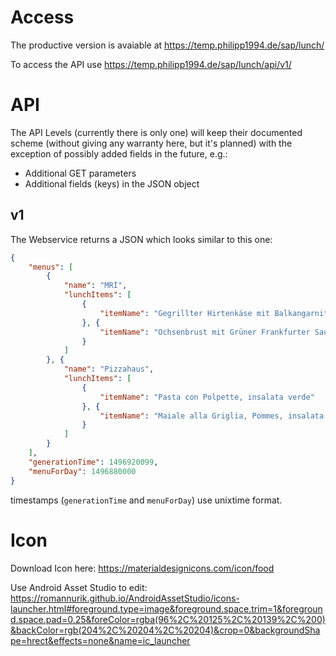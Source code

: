 # Access
The productive version is avaiable at https://temp.philipp1994.de/sap/lunch/

To access the API use https://temp.philipp1994.de/sap/lunch/api/v1/

# API
The API Levels (currently there is only one) will keep their documented scheme (without giving any warranty here, but it's planned) with the exception of possibly added fields in the future, e.g.:
* Additional GET parameters
* Additional fields (keys) in the JSON object

## v1
The Webservice returns a JSON which looks similar to this one:
```json
{
	"menus": [
    	{
    		"name": "MRI",
    		"lunchItems": [
        		{
        			"itemName": "Gegrillter Hirtenkäse mit Balkangarnitur und Bulgur"
        		}, {
        			"itemName": "Ochsenbrust mit Grüner Frankfurter Sauce und Bratkartoffel"
        		}
    		]
    	}, {
    		"name": "Pizzahaus",
    		"lunchItems": [
        		{
        			"itemName": "Pasta con Polpette, insalata verde"
        		}, {
        			"itemName": "Maiale alla Griglia, Pommes, insalata verde"
        		}
    		]
    	}
	],
	"generationTime": 1496920099,
	"menuForDay": 1496880000
}
```
timestamps (`generationTime` and `menuForDay`) use unixtime format.

# Icon
Download Icon here: https://materialdesignicons.com/icon/food

Use Android Asset Studio to edit: https://romannurik.github.io/AndroidAssetStudio/icons-launcher.html#foreground.type=image&foreground.space.trim=1&foreground.space.pad=0.25&foreColor=rgba(96%2C%20125%2C%20139%2C%200)&backColor=rgb(204%2C%20204%2C%20204)&crop=0&backgroundShape=hrect&effects=none&name=ic_launcher
